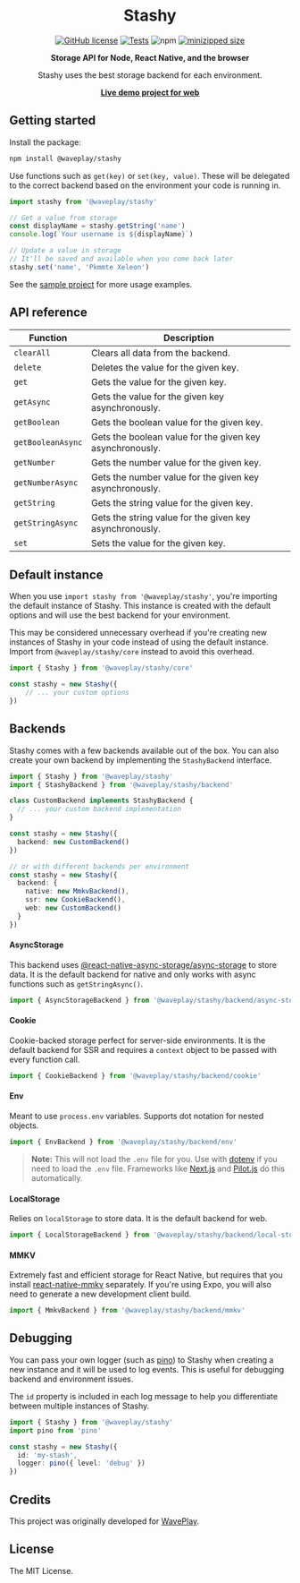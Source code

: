 <h1 align="center">Stashy</h1>

<div align="center">

[![GitHub license](https://img.shields.io/github/license/Wave-Play/stashy?style=flat)](https://github.com/Wave-Play/stashy/blob/main/LICENSE) [![Tests](https://github.com/Wave-Play/stashy/workflows/CI/badge.svg)](https://github.com/Wave-Play/stashy/actions) ![npm](https://img.shields.io/npm/v/@waveplay/stashy) [![minizipped size](https://badgen.net/bundlephobia/minzip/@waveplay/stashy)](https://bundlephobia.com/result?p=@waveplay/stashy)

**Storage API for Node, React Native, and the browser**

Stashy uses the best storage backend for each environment.

<a href="https://example.stashy.waveplay.app"><b>Live demo project for web</b></a>

</div>

## Getting started

Install the package:

```bash
npm install @waveplay/stashy
```

Use functions such as `get(key)` or `set(key, value)`. These will be delegated to the correct backend based on the environment your code is running in. 

```ts
import stashy from '@waveplay/stashy'

// Get a value from storage
const displayName = stashy.getString('name')
console.log(`Your username is ${displayName}`)

// Update a value in storage
// It'll be saved and available when you come back later
stashy.set('name', 'Pkmmte Xeleon')
```

See the [sample project](https://github.com/Wave-Play/stashy/tree/master/examples/basic-example) for more usage examples.

## API reference

| Function          | Description                                              |
| ----------------- | -------------------------------------------------------- |
| `clearAll`        | Clears all data from the backend.                        |
| `delete`          | Deletes the value for the given key.                     |
| `get`             | Gets the value for the given key.                        |
| `getAsync`        | Gets the value for the given key asynchronously.         |
| `getBoolean`      | Gets the boolean value for the given key.                |
| `getBooleanAsync` | Gets the boolean value for the given key asynchronously. |
| `getNumber`       | Gets the number value for the given key.                 |
| `getNumberAsync`  | Gets the number value for the given key asynchronously.  |
| `getString`       | Gets the string value for the given key.                 |
| `getStringAsync`  | Gets the string value for the given key asynchronously.  |
| `set`             | Sets the value for the given key.                        |

## Default instance

When you use `import stashy from '@waveplay/stashy'`, you're importing the default instance of Stashy. This instance is created with the default options and will use the best backend for your environment.

This may be considered unnecessary overhead if you're creating new instances of Stashy in your code instead of using the default instance. Import from `@waveplay/stashy/core` instead to avoid this overhead.

```ts
import { Stashy } from '@waveplay/stashy/core'

const stashy = new Stashy({
	// ... your custom options
})
```

## Backends

Stashy comes with a few backends available out of the box. You can also create your own backend by implementing the `StashyBackend` interface.

```ts
import { Stashy } from '@waveplay/stashy'
import { StashyBackend } from '@waveplay/stashy/backend'

class CustomBackend implements StashyBackend {
  // ... your custom backend implementation
}

const stashy = new Stashy({
  backend: new CustomBackend()
})

// or with different backends per environment
const stashy = new Stashy({
  backend: {
    native: new MmkvBackend(),
    ssr: new CookieBackend(),
    web: new CustomBackend()
  }
})
```

#### AsyncStorage

This backend uses [@react-native-async-storage/async-storage](https://github.com/react-native-async-storage/async-storage) to store data. It is the default backend for native and only works with async functions such as `getStringAsync()`.

```ts
import { AsyncStorageBackend } from '@waveplay/stashy/backend/async-storage'
```

#### Cookie

Cookie-backed storage perfect for server-side environments. It is the default backend for SSR and requires a `context` object to be passed with every function call.

```ts
import { CookieBackend } from '@waveplay/stashy/backend/cookie'
```

#### Env

Meant to use `process.env` variables. Supports dot notation for nested objects. 

```ts
import { EnvBackend } from '@waveplay/stashy/backend/env'
```

> **Note:** This will not load the `.env` file for you. Use with [dotenv](https://github.com/motdotla/dotenv) if you need to load the `.env` file. Frameworks like [Next.js](https://nextjs.org/) and [Pilot.js](https://github.com/Wave-Play/pilot/) do this automatically.

#### LocalStorage

Relies on `localStorage` to store data. It is the default backend for web.

```ts
import { LocalStorageBackend } from '@waveplay/stashy/backend/local-storage'
```

#### MMKV

Extremely fast and efficient storage for React Native, but requires that you install [react-native-mmkv](https://github.com/mrousavy/react-native-mmkv) separately. If you're using Expo, you will also need to generate a new development client build.

```ts
import { MmkvBackend } from '@waveplay/stashy/backend/mmkv'
```

## Debugging

You can pass your own logger (such as [pino](https://github.com/pinojs/pino)) to Stashy when creating a new instance and it will be used to log events. This is useful for debugging backend and environment issues. 

The `id` property is included in each log message to help you differentiate between multiple instances of Stashy.

```ts
import { Stashy } from '@waveplay/stashy'
import pino from 'pino'

const stashy = new Stashy({
  id: 'my-stash',
  logger: pino({ level: 'debug' })
})
```

## Credits

This project was originally developed for [WavePlay](https://waveplay.com).

## License

The MIT License.
